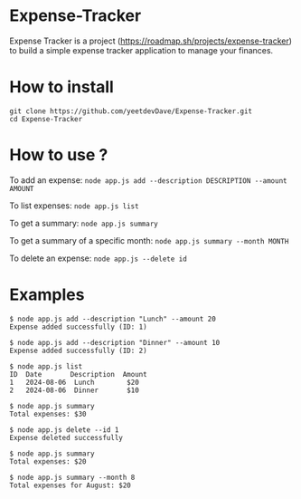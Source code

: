 # Expense-Tracker

Expense Tracker is a project (https://roadmap.sh/projects/expense-tracker) to build a simple expense tracker application to manage your finances.

# How to install

```
git clone https://github.com/yeetdevDave/Expense-Tracker.git
cd Expense-Tracker
```

# How to use ?

To add an expense: `node app.js add --description DESCRIPTION --amount AMOUNT`

To list expenses: `node app.js list`

To get a summary: `node app.js summary`

To get a summary of a specific month: `node app.js summary --month MONTH`

To delete an expense: `node app.js --delete id`

# Examples

```
$ node app.js add --description "Lunch" --amount 20
Expense added successfully (ID: 1)

$ node app.js add --description "Dinner" --amount 10
Expense added successfully (ID: 2)

$ node app.js list
ID  Date       Description  Amount
1   2024-08-06  Lunch        $20
2   2024-08-06  Dinner       $10

$ node app.js summary
Total expenses: $30

$ node app.js delete --id 1
Expense deleted successfully

$ node app.js summary
Total expenses: $20

$ node app.js summary --month 8
Total expenses for August: $20
```
